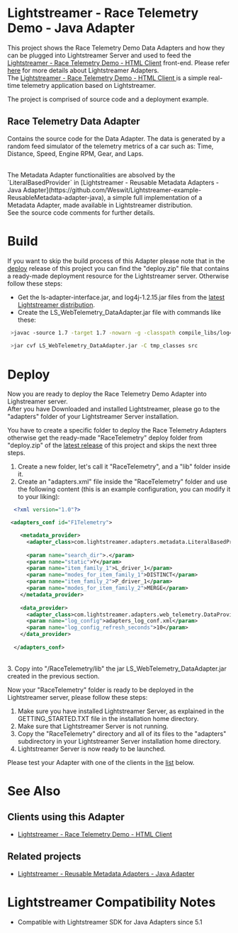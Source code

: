 # Lightstreamer - Race Telemetry Demo - Java Adapter #

This project shows the Race Telemetry Demo Data Adapters and how they can be plugged into Lightstreamer Server and used to feed the [Lightstreamer - Race Telemetry Demo - HTML Client](https://github.com/Weswit/Lightstreamer-example-RaceTelemetry-client-javascript) front-end. Please refer [here](http://www.lightstreamer.com/latest/Lightstreamer_Allegro-Presto-Vivace_5_1_Colosseo/Lightstreamer/DOCS-SDKs/General%20Concepts.pdf) for more details about Lightstreamer Adapters.<br>
The [Lightstreamer - Race Telemetry Demo - HTML Client ](https://github.com/Weswit/Lightstreamer-example-RaceTelemetry-client-javascript) is a simple real-time telemetry application based on Lightstreamer.

The project is comprised of source code and a deployment example.

## Race Telemetry Data Adapter ##
Contains the source code for the Data Adapter. The data is generated by a random feed simulator of the telemetry metrics of a car such as: Time, Distance, Speed, Engine RPM, Gear, and Laps.<br>

<br>
The Metadata Adapter functionalities are absolved by the  `LiteralBasedProvider` in [Lightstreamer - Reusable Metadata Adapters - Java Adapter](https://github.com/Weswit/Lightstreamer-example-ReusableMetadata-adapter-java), a simple full implementation of a Metadata Adapter, made available in Lightstreamer distribution. 
<br>
See the source code comments for further details.

# Build #

If you want to skip the build process of this Adapter please note that in the [deploy](https://github.com/Weswit/Lightstreamer-example-RaceTelemetry-adapter-java/releases) release of this project you can find the "deploy.zip" file that contains a ready-made deployment resource for the Lightstreamer server.
Otherwise follow these steps:

*  Get the ls-adapter-interface.jar, and log4j-1.2.15.jar files from the [latest Lightstreamer distribution](http://www.lightstreamer.com/download).
*  Create the LS_WebTelemetry_DataAdapter.jar file with commands like these:
```sh
 >javac -source 1.7 -target 1.7 -nowarn -g -classpath compile_libs/log4j-1.2.15.jar;compile_libs/ls-adapter-interface/ls-adapter-interface.jar; -sourcepath src -d tmp_classes src/com/lightstreamer/adapters/web_telemetry/DataProviderImpl.java
 
 >jar cvf LS_WebTelemetry_DataAdapter.jar -C tmp_classes src
```

# Deploy #

Now you are ready to deploy the Race Telemetry Demo Adapter into Lighstreamer server.<br>
After you have Downloaded and installed Lightstreamer, please go to the "adapters" folder of your Lightstreamer Server installation.

You have to create a specific folder to deploy the Race Telemetry Adapters otherwise get the ready-made "RaceTelemetry" deploy folder from "deploy.zip" of the [latest release](https://github.com/Weswit/Lightstreamer-example-RaceTelemetry-adapter-java/releases) of this project and skips the next three steps.

1. Create a new folder, let's call it "RaceTelemetry", and a "lib" folder inside it.
2. Create an "adapters.xml" file inside the "RaceTelemetry" folder and use the following content (this is an example configuration, you can modify it to your liking):

```xml      
  <?xml version="1.0"?>

 <adapters_conf id="F1Telemetry">

    <metadata_provider>
      <adapter_class>com.lightstreamer.adapters.metadata.LiteralBasedProvider</adapter_class>
      
      <param name="search_dir">.</param>
      <param name="static">Y</param>
      <param name="item_family_1">L_driver_1</param>
      <param name="modes_for_item_family_1">DISTINCT</param>
      <param name="item_family_2">P_driver_1</param>
      <param name="modes_for_item_family_2">MERGE</param>
    </metadata_provider>
    
    <data_provider>
      <adapter_class>com.lightstreamer.adapters.web_telemetry.DataProviderImpl</adapter_class>
      <param name="log_config">adapters_log_conf.xml</param>
      <param name="log_config_refresh_seconds">10</param>
    </data_provider>
    
  </adapters_conf>
```
<br> 
3. Copy into "/RaceTelemetry/lib" the jar LS_WebTelemetry_DataAdapter.jar created in the previous section.

Now your "RaceTelemetry" folder is ready to be deployed in the Lightstreamer server, please follow these steps:<br>

1. Make sure you have installed Lightstreamer Server, as explained in the GETTING_STARTED.TXT file in the installation home directory.
2. Make sure that Lightstreamer Server is not running.
3. Copy the "RaceTelemetry" directory and all of its files to the "adapters" subdirectory in your Lightstreamer Server installation home directory.
4. Lightstreamer Server is now ready to be launched.

Please test your Adapter with one of the clients in the [list](https://github.com/Weswit/Lightstreamer-example-RaceTelemetry-adapter-java#clients-using-this-adapter) below.

# See Also #

## Clients using this Adapter ##

* [Lightstreamer - Race Telemetry Demo - HTML Client](https://github.com/Weswit/Lightstreamer-example-RaceTelemetry-client-javascript)

## Related projects ##

* [Lightstreamer - Reusable Metadata Adapters - Java Adapter](https://github.com/Weswit/Lightstreamer-example-ReusableMetadata-adapter-java)

# Lightstreamer Compatibility Notes #

- Compatible with Lightstreamer SDK for Java Adapters since 5.1
